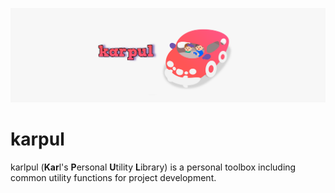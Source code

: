 
![karpul](assets/carpool.png)

# karpul

karlpul (**Kar**l's **P**ersonal **U**tility **L**ibrary) is a personal toolbox including common utility functions for project development. 

